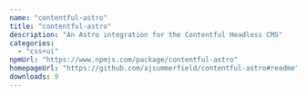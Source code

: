 ```yaml
---
name: "contentful-astro"
title: "contentful-astro"
description: "An Astro integration for the Contentful Headless CMS"
categories:
  - "css+ui"
npmUrl: "https://www.npmjs.com/package/contentful-astro"
homepageUrl: "https://github.com/ajsummerfield/contentful-astro#readme"
downloads: 9
---
```

